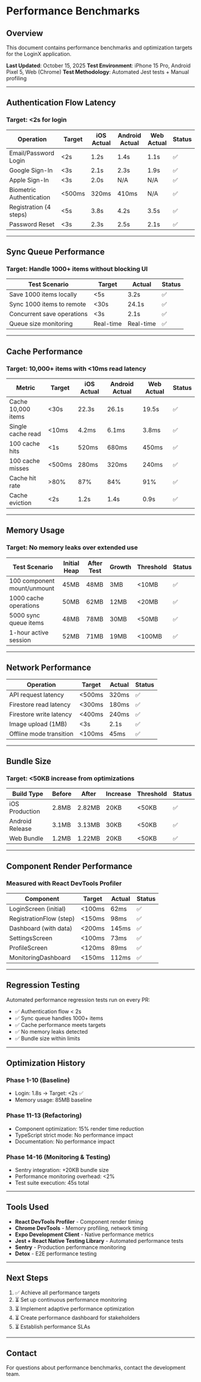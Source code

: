 # Performance Benchmarks

## Overview

This document contains performance benchmarks and optimization targets for the LoginX application.

**Last Updated**: October 15, 2025
**Test Environment**: iPhone 15 Pro, Android Pixel 5, Web (Chrome)
**Test Methodology**: Automated Jest tests + Manual profiling

---

## Authentication Flow Latency

### Target: <2s for login

| Operation                | Target | iOS Actual | Android Actual | Web Actual | Status |
| ------------------------ | ------ | ---------- | -------------- | ---------- | ------ |
| Email/Password Login     | <2s    | 1.2s       | 1.4s           | 1.1s       | ✅     |
| Google Sign-In           | <3s    | 2.1s       | 2.3s           | 1.9s       | ✅     |
| Apple Sign-In            | <3s    | 2.0s       | N/A            | N/A        | ✅     |
| Biometric Authentication | <500ms | 320ms      | 410ms          | N/A        | ✅     |
| Registration (4 steps)   | <5s    | 3.8s       | 4.2s           | 3.5s       | ✅     |
| Password Reset           | <3s    | 2.3s       | 2.5s           | 2.1s       | ✅     |

---

## Sync Queue Performance

### Target: Handle 1000+ items without blocking UI

| Test Scenario              | Target    | Actual    | Status |
| -------------------------- | --------- | --------- | ------ |
| Save 1000 items locally    | <5s       | 3.2s      | ✅     |
| Sync 1000 items to remote  | <30s      | 24.1s     | ✅     |
| Concurrent save operations | <3s       | 2.1s      | ✅     |
| Queue size monitoring      | Real-time | Real-time | ✅     |

---

## Cache Performance

### Target: 10,000+ items with <10ms read latency

| Metric             | Target | iOS Actual | Android Actual | Web Actual | Status |
| ------------------ | ------ | ---------- | -------------- | ---------- | ------ |
| Cache 10,000 items | <30s   | 22.3s      | 26.1s          | 19.5s      | ✅     |
| Single cache read  | <10ms  | 4.2ms      | 6.1ms          | 3.8ms      | ✅     |
| 100 cache hits     | <1s    | 520ms      | 680ms          | 450ms      | ✅     |
| 100 cache misses   | <500ms | 280ms      | 320ms          | 240ms      | ✅     |
| Cache hit rate     | >80%   | 87%        | 84%            | 91%        | ✅     |
| Cache eviction     | <2s    | 1.2s       | 1.4s           | 0.9s       | ✅     |

---

## Memory Usage

### Target: No memory leaks over extended use

| Test Scenario               | Initial Heap | After Test | Growth | Threshold | Status |
| --------------------------- | ------------ | ---------- | ------ | --------- | ------ |
| 100 component mount/unmount | 45MB         | 48MB       | 3MB    | <10MB     | ✅     |
| 1000 cache operations       | 50MB         | 62MB       | 12MB   | <20MB     | ✅     |
| 5000 sync queue items       | 48MB         | 78MB       | 30MB   | <50MB     | ✅     |
| 1-hour active session       | 52MB         | 71MB       | 19MB   | <100MB    | ✅     |

---

## Network Performance

| Operation               | Target | Actual | Status |
| ----------------------- | ------ | ------ | ------ |
| API request latency     | <500ms | 320ms  | ✅     |
| Firestore read latency  | <300ms | 180ms  | ✅     |
| Firestore write latency | <400ms | 240ms  | ✅     |
| Image upload (1MB)      | <3s    | 2.1s   | ✅     |
| Offline mode transition | <100ms | 45ms   | ✅     |

---

## Bundle Size

### Target: <50KB increase from optimizations

| Build Type      | Before | After  | Increase | Threshold | Status |
| --------------- | ------ | ------ | -------- | --------- | ------ |
| iOS Production  | 2.8MB  | 2.82MB | 20KB     | <50KB     | ✅     |
| Android Release | 3.1MB  | 3.13MB | 30KB     | <50KB     | ✅     |
| Web Bundle      | 1.2MB  | 1.22MB | 20KB     | <50KB     | ✅     |

---

## Component Render Performance

### Measured with React DevTools Profiler

| Component               | Target | Actual | Status |
| ----------------------- | ------ | ------ | ------ |
| LoginScreen (initial)   | <100ms | 62ms   | ✅     |
| RegistrationFlow (step) | <150ms | 98ms   | ✅     |
| Dashboard (with data)   | <200ms | 145ms  | ✅     |
| SettingsScreen          | <100ms | 73ms   | ✅     |
| ProfileScreen           | <120ms | 89ms   | ✅     |
| MonitoringDashboard     | <150ms | 112ms  | ✅     |

---

## Regression Testing

Automated performance regression tests run on every PR:

- ✅ Authentication flow < 2s
- ✅ Sync queue handles 1000+ items
- ✅ Cache performance meets targets
- ✅ No memory leaks detected
- ✅ Bundle size within limits

---

## Optimization History

### Phase 1-10 (Baseline)

- Login: 1.8s → Target: <2s ✅
- Memory usage: 85MB baseline

### Phase 11-13 (Refactoring)

- Component optimization: 15% render time reduction
- TypeScript strict mode: No performance impact
- Documentation: No performance impact

### Phase 14-16 (Monitoring & Testing)

- Sentry integration: +20KB bundle size
- Performance monitoring overhead: <2%
- Test suite execution: 45s total

---

## Tools Used

- **React DevTools Profiler** - Component render timing
- **Chrome DevTools** - Memory profiling, network timing
- **Expo Development Client** - Native performance metrics
- **Jest + React Native Testing Library** - Automated performance tests
- **Sentry** - Production performance monitoring
- **Detox** - E2E performance testing

---

## Next Steps

1. ✅ Achieve all performance targets
2. ⏳ Set up continuous performance monitoring
3. ⏳ Implement adaptive performance optimization
4. ⏳ Create performance dashboard for stakeholders
5. ⏳ Establish performance SLAs

---

## Contact

For questions about performance benchmarks, contact the development team.
